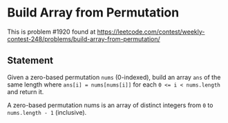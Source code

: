 # Build Array from Permutation

This is problem #1920 found at https://leetcode.com/contest/weekly-contest-248/problems/build-array-from-permutation/

## Statement

Given a zero-based permutation `nums` (0-indexed), build an array `ans` of the same length where `ans[i] = nums[nums[i]]` for each `0 <= i < nums.length` and return it.

A zero-based permutation nums is an array of distinct integers from `0` to `nums.length - 1` (inclusive).
